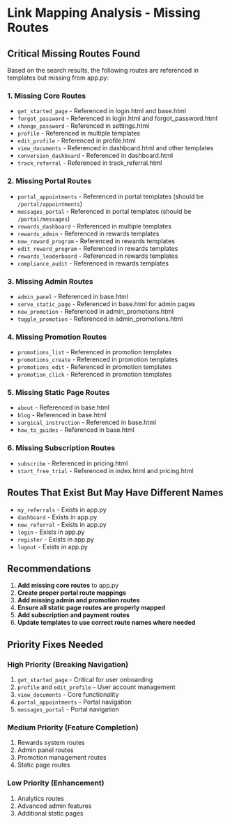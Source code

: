 # Link Mapping Analysis - Missing Routes

## Critical Missing Routes Found

Based on the search results, the following routes are referenced in templates but missing from app.py:

### 1. Missing Core Routes
- `get_started_page` - Referenced in login.html and base.html
- `forgot_password` - Referenced in login.html and forgot_password.html
- `change_password` - Referenced in settings.html
- `profile` - Referenced in multiple templates
- `edit_profile` - Referenced in profile.html
- `view_documents` - Referenced in dashboard.html and other templates
- `conversion_dashboard` - Referenced in dashboard.html
- `track_referral` - Referenced in track_referral.html

### 2. Missing Portal Routes
- `portal_appointments` - Referenced in portal templates (should be `/portal/appointments`)
- `messages_portal` - Referenced in portal templates (should be `/portal/messages`)
- `rewards_dashboard` - Referenced in multiple templates
- `rewards_admin` - Referenced in rewards templates
- `new_reward_program` - Referenced in rewards templates
- `edit_reward_program` - Referenced in rewards templates
- `rewards_leaderboard` - Referenced in rewards templates
- `compliance_audit` - Referenced in rewards templates

### 3. Missing Admin Routes
- `admin_panel` - Referenced in base.html
- `serve_static_page` - Referenced in base.html for admin pages
- `new_promotion` - Referenced in admin_promotions.html
- `toggle_promotion` - Referenced in admin_promotions.html

### 4. Missing Promotion Routes
- `promotions_list` - Referenced in promotion templates
- `promotions_create` - Referenced in promotion templates
- `promotions_edit` - Referenced in promotion templates
- `promotion_click` - Referenced in promotion templates

### 5. Missing Static Page Routes
- `about` - Referenced in base.html
- `blog` - Referenced in base.html
- `surgical_instruction` - Referenced in base.html
- `how_to_guides` - Referenced in base.html

### 6. Missing Subscription Routes
- `subscribe` - Referenced in pricing.html
- `start_free_trial` - Referenced in index.html and pricing.html

## Routes That Exist But May Have Different Names
- `my_referrals` - Exists in app.py
- `dashboard` - Exists in app.py
- `new_referral` - Exists in app.py
- `login` - Exists in app.py
- `register` - Exists in app.py
- `logout` - Exists in app.py

## Recommendations

1. **Add missing core routes** to app.py
2. **Create proper portal route mappings**
3. **Add missing admin and promotion routes**
4. **Ensure all static page routes are properly mapped**
5. **Add subscription and payment routes**
6. **Update templates to use correct route names where needed**

## Priority Fixes Needed

### High Priority (Breaking Navigation)
1. `get_started_page` - Critical for user onboarding
2. `profile` and `edit_profile` - User account management
3. `view_documents` - Core functionality
4. `portal_appointments` - Portal navigation
5. `messages_portal` - Portal navigation

### Medium Priority (Feature Completion)
1. Rewards system routes
2. Admin panel routes
3. Promotion management routes
4. Static page routes

### Low Priority (Enhancement)
1. Analytics routes
2. Advanced admin features
3. Additional static pages
